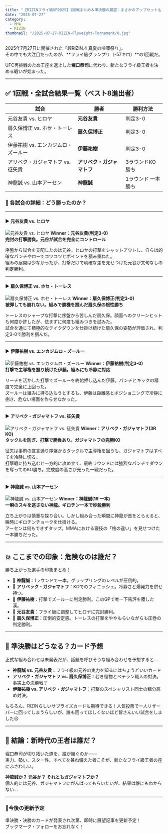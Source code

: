 ```yaml
---
title: "【RIZINフライ級GP2025】1回戦まとめ＆準決勝の展望：まさかのアップセットも！誰が新王者の座に近いのか？"
date: "2025-07-27"
category:
  - MMA
  - RIZIN
thumbnail: "/2025-07-27-RIZIN-Flyweight-Tornament/0.jpg"
---
```


2025年7月27日に開催された「超RIZIN.4 真夏の喧嘩祭り」。  
その中でも大注目だったのが、**フライ級グランプリ（-57キロ）**の1回戦だ。

UFC再挑戦のため王座を返上した**堀口恭司**に代わり、新たなフライ級王者を決める戦いが始まった。

---

## ✅ 1回戦・全試合結果一覧（ベスト8進出者）

| 試合 | 勝者 | 勝利方法 |
|------|------|-----------|
| 元谷友貴 vs. ヒロヤ | **元谷友貴** | 判定3-0 |
| 扇久保博正 vs. ホセ・トーレス | **扇久保博正** | 判定3-0 |
| 伊藤祐樹 vs. エンカジムロ・ズールー | **伊藤祐樹** | 判定3-0 |
| アリベク・ガジャマトフ vs. 征矢貴 | **アリベク・ガジャマトフ** | 3ラウンドKO勝ち |
| 神龍誠 vs. 山本アーセン | **神龍誠** | 1ラウンド 一本勝ち |

### 🧩 各試合の詳細：どう勝ったのか？

---

#### ▶ 元谷友貴 vs. ヒロヤ  
![元谷友貴 vs. ヒロヤ  ](/2025-07-27-RIZIN-Flyweight-Tornament/1.jpg)
**Winner：元谷友貴(判定3-0)**  
**完封の打撃勝負。元谷が試合を完全にコントロール**

序盤から試合を支配したのは元谷。ヒロヤの打撃をシャットアウトし、自らは的確なパンチやローでコツコツとポイントを積み重ねた。  
組みの展開は少なかったが、打撃だけで明確な差を見せつけた元谷が文句なしの判定勝利。

---

#### ▶ 扇久保博正 vs. ホセ・トーレス  
![扇久保博正 vs. ホセ・トーレス](/2025-07-27-RIZIN-Flyweight-Tornament/2.jpg)
**Winner：扇久保博正(判定3-0)**  
**被弾しても崩れない。組みで勝機を掴んだ扇久保の根性勝ち**

トーレスのシャープな打撃に序盤から苦しんだ扇久保。顔面へのクリーンヒットも何度か許したが、怯まずに何度も組みつきを試みた。  
試合を通じて積極的なテイクダウンを仕掛け続けた扇久保の姿勢が評価され、判定3-0で勝利を掴んだ。

---

#### ▶ 伊藤祐樹 vs. エンカジムロ・ズールー
![伊藤祐樹 vs. エンカジムロ・ズールー](/2025-07-27-RIZIN-Flyweight-Tornament/3.jpg) 
**Winner：伊藤祐樹(判定3-0)**  
**打撃で主導権を握り続けた伊藤。組みにも冷静に対応**

リーチを活かした打撃でズールーを終始押し込んだ伊藤。パンチとキックの精度で完全に上回った。  
ズールーは組みに持ち込もうとするも、伊藤は距離感とポジショニングで冷静に捌き、危ない場面を作らせなかった。

---

#### ▶ アリベク・ガジャマトフ vs. 征矢貴  
![アリベク・ガジャマトフ vs. 征矢貴  ](/2025-07-27-RIZIN-Flyweight-Tornament/4.jpg)
**Winner：アリベク・ガジャマトフ(3R KO)**  
**タックルを防ぎ、打撃で勝負あり。ガジャマトフの完勝KO**

征矢は事前の宣言通り序盤からタックルで主導権を狙うも、ガジャマトフはすべてを冷静に切る。  
打撃戦に持ち込むと一方的に攻め立て、最終ラウンドには強烈なパンチでダウンを奪ってのKO勝ち。完成度の高さが光った一戦だった。

---

#### ▶ 神龍誠 vs. 山本アーセン  
![神龍誠 vs. 山本アーセン](/2025-07-27-RIZIN-Flyweight-Tornament/5.jpg) 
**Winner：神龍誠(1R 一本)**  
**一瞬のスキを逃さない神龍。ギロチン一本で秒殺勝利**

立ち上がりは慎重な探り合い。しかし組み合った瞬間に神龍が首をとらえると、瞬時にギロチンチョークを仕掛ける。  
アーセンは何もできずタップ。MMAにおける寝技の「格の違い」を見せつけた一本勝ちだった。

---

## 💥 ここまでの印象：危険なのは誰だ？

勝ち上がった選手の印象まとめ！

- 🧠 **神龍誠**：1ラウンドで一本。グラップリングのレベルが圧倒的。
- 🧨 **アリベック・ガジャマトフ**：KOでのフィニッシュ。冷静さと爆発力を併せ持つ。
- 🥊 **伊藤祐樹**：打撃でズールーに判定勝利。このGPで唯一下馬評を覆した漢。
- 🥇 **元谷友貴**：フライ級に調整してヒロヤに完封勝利。
- 🧂 **扇久保博正**：圧倒的安定感。トーレスの打撃をややもらいながらも圧巻の判定勝利。

---

## 🔮 準決勝はどうなる？カード予想

正式な組み合わせは未発表だが、話題を呼びそうな組み合わせを予想すると…

- **神龍誠 vs. 元谷友貴**：フライ級の元谷の実力を知るにはちょうどいいカード
- **アリベク・ガジャマトフ vs. 扇久保博正**：若き怪物とベテラン職人の対決。事実上の決勝戦？
- **伊藤祐樹 vs. アリベク・ガジャマトフ**：打撃のスペシャリスト同士の糖分高め対決。

もちろん、RIZINらしいサプライズカードも期待できる！人気投票で一人リザーバーに回ってしまうらしいが、誰も回ってほしくないほど皆さんいい試合をしました😢

---

## 🏁 結論：新時代の王者は誰だ？

堀口恭司が切り拓いた道を、誰が継ぐのか――  
実力、勢い、スター性、すべてを兼ね備えた者こそが、新たなフライ級王者の座にふさわしい。

**神龍誠か？ 元谷か？ それともガジャマトフか？**  
個人的には元谷、ガジャマトフにがんばってもらいたいが、結果は誰にもわからない...

---

### 📌今後の更新予定
準決勝・決勝のカードが発表され次第、即時に展望記事を更新予定！  
ブックマーク・フォローをお忘れなく！
